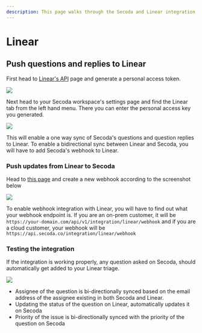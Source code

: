 ```yaml
---
description: This page walks through the Secoda and Linear integration that Secoda supports
---
```


# Linear

## Push questions and replies to Linear&#x20;

First head to [Linear's API](https://linear.app/secoda/settings/api/) page and generate a personal access token.

![](<https://secoda-public-media-assets.s3.amazonaws.com/Screen%20Shot%202022-04-29%20at%209.37.43%20AM.png>)

Next head to your Secoda workspace's settings page and find the Linear tab from the left hand menu. There you can enter the personal access key you generated.&#x20;

![](<https://secoda-public-media-assets.s3.amazonaws.com/Screen%20Shot%202022-04-29%20at%209.34.51%20AM.png>)

This will enable a one way sync of Secoda's questions and question replies to Linear. To enable a bidirectional sync between Linear and Secoda, you will have to add Secoda's webhook to Linear.

### Push updates from Linear to Secoda

Head to [this page](https://linear.app/secoda/settings/api/webhooks/new) and create a new webhook according to the screenshot below

![](<https://secoda-public-media-assets.s3.amazonaws.com/Screen%20Shot%202022-04-29%20at%209.44.19%20AM.png>)

To enable webhook integration with Linear, you will have to find out what your webhook endpoint is. If you are an on-prem customer, it will be `https://your-domain.com/api/v1/integration/linear/webhook` and if you are a cloud customer, your webhook will be `https://api.secoda.co/integration/linear/webhook`

### Testing the integration

If the integration is working properly, any question asked on Secoda, should automatically get added to your Linear triage.

![](<https://secoda-public-media-assets.s3.amazonaws.com/Screen%20Shot%202022-04-29%20at%209.57.55%20AM.png>)

* Assignee of the question is bi-directionally synced based on the email address of the assignee existing in both Secoda and Linear.
* Updating the status of the question on Linear, automatically updates it on Secoda
* Priority of the issue is bi-directionally synced with the priority of the question on Secoda

